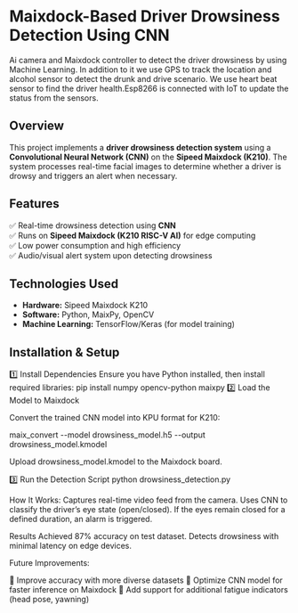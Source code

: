 # Maixdock-Based Driver Drowsiness Detection Using CNN
Ai camera and Maixdock controller to 
detect the driver drowsiness by using Machine Learning. In addition to it we use 
GPS to track the location and alcohol sensor to detect the drunk and drive scenario. 
We use heart beat sensor to find the driver health.Esp8266 is connected with IoT to 
update the status from the sensors.

## Overview
This project implements a **driver drowsiness detection system** using a **Convolutional Neural Network (CNN)** on the **Sipeed Maixdock (K210)**. The system processes real-time facial images to determine whether a driver is drowsy and triggers an alert when necessary.

## Features
✅ Real-time drowsiness detection using **CNN**  
✅ Runs on **Sipeed Maixdock (K210 RISC-V AI)** for edge computing  
✅ Low power consumption and high efficiency  
✅ Audio/visual alert system upon detecting drowsiness  

## Technologies Used
- **Hardware:** Sipeed Maixdock K210  
- **Software:** Python, MaixPy, OpenCV  
- **Machine Learning:** TensorFlow/Keras (for model training)  

## Installation & Setup

1️⃣ Install Dependencies
Ensure you have Python installed, then install required libraries:
pip install numpy opencv-python maixpy
2️⃣ Load the Model to Maixdock

Convert the trained CNN model into KPU format for K210:

maix_convert --model drowsiness_model.h5 --output drowsiness_model.kmodel

Upload drowsiness_model.kmodel to the Maixdock board.

3️⃣ Run the Detection Script
python drowsiness_detection.py

How It Works:
Captures real-time video feed from the camera.
Uses CNN to classify the driver’s eye state (open/closed).
If the eyes remain closed for a defined duration, an alarm is triggered.

Results
Achieved 87% accuracy on test dataset.
Detects drowsiness with minimal latency on edge devices.

Future Improvements:

🔹 Improve accuracy with more diverse datasets
🔹 Optimize CNN model for faster inference on Maixdock
🔹 Add support for additional fatigue indicators (head pose, yawning)
